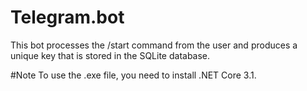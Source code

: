 # Telegram.bot
This bot processes the /start command from the user and produces a unique key that is stored in the SQLite database.

#Note
To use the .exe file, you need to install .NET Core 3.1.
